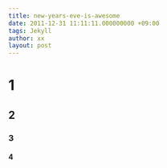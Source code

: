 ```yaml
---
title: new-years-eve-is-awesome
date: 2011-12-31 11:11:11.000000000 +09:00
tags: Jekyll
author: xx
layout: post
---
```



# 1
## 2
### 3
#### 4
